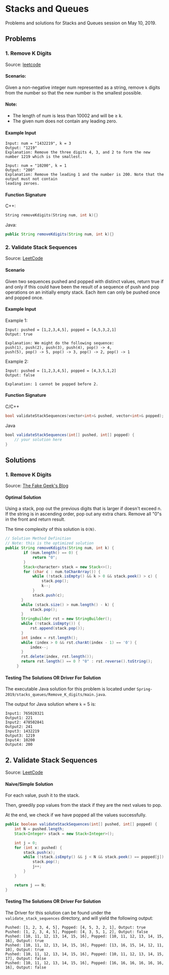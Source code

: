 # Stacks and Queues

Problems and solutions for Stacks and Queues session on May 10, 2019.

## Problems

### 1.  Remove K Digits

Source: [leetcode](https://leetcode.com/problems/remove-k-digits/)

#### Scenario:

Given a non-negative integer num represented as a string, remove `k` digits from the number so that the new number is the smallest possible.

#### Note:

* The length of num is less than 10002 and will be ≥ k.
* The given num does not contain any leading zero.

#### Example Input

```
Input: num = "1432219", k = 3
Output: "1219"
Explanation: Remove the three digits 4, 3, and 2 to form the new number 1219 which is the smallest.

Input: num = "10200", k = 1
Output: "200"
Explanation: Remove the leading 1 and the number is 200. Note that the output must not contain
leading zeroes.
```

#### Function Signature

C++:

```c++
String removeKdigits(String num, int k){}
```

Java:

```java
public String removeKdigits(String num, int k){}
```

### 2. Validate Stack Sequences

Source: [LeetCode](https://leetcode.com/problems/validate-stack-sequences/)

#### Scenario

Given two sequences pushed and popped with distinct values, return true if and only if this could have been the result of a sequence of push and pop operations on an initially empty stack. Each item can only be pushed once and popped once.

#### Example Input

Example 1:
```
Input: pushed = [1,2,3,4,5], popped = [4,5,3,2,1]
Output: true

Explanation: We might do the following sequence:
push(1), push(2), push(3), push(4), pop() -> 4,
push(5), pop() -> 5, pop() -> 3, pop() -> 2, pop() -> 1
```
Example 2:
```
Input: pushed = [1,2,3,4,5], popped = [4,3,5,1,2]
Output: false

Explanation: 1 cannot be popped before 2.
```
#### Function Signature

C/C++
```c++
bool validateStackSequences(vector<int>& pushed, vector<int>& popped);
```

Java
```java
bool validateStackSequences(int[] pushed, int[] popped) {
    // your solution here
}
```

## Solutions

### 1. Remove K Digits

Source: [The Fake Geek's Blog](http://shirleyisnotageek.blogspot.com/2016/10/remove-k-digits.html)

#### Optimal Solution

Using a stack, pop out the previous digits that is larger if doesn't exceed n. If the string is in ascending order, pop out any extra chars. Remove all "0"s in the front and return result.

The time complexity of this solution is `O(N)`.

```java
// Solution Method Definition
// Note: this is the optimized solution
public String removeKdigits(String num, int k) {
        if (num.length() == 0) {
            return "0";
        }
        Stack<character> stack = new Stack<>();
        for (char c : num.toCharArray()) {
            while (!stack.isEmpty() && k > 0 && stack.peek() > c) {
                stack.pop();
                k--;
            }
            stack.push(c);
       }
       while (stack.size() > num.length() - k) {
           stack.pop();
       }
       StringBuilder rst = new StringBuilder();
       while (!stack.isEmpty()) {
           rst.append(stack.pop());
       }
       int index = rst.length();
       while (index > 0 && rst.charAt(index - 1) == '0') {
           index--;
       }
       rst.delete(index, rst.length());
       return rst.length() == 0 ? "0" : rst.reverse().toString();
     }
```

#### Testing The Solutions OR Driver For Solution

The executable Java solution for this problem is located under `Spring-2019/stacks_queues/Remove_K_digits/main.java`.

The output for Java solution where `k` = 5 is:

```console
Input1: 765028321
Output1: 221
Input2: 478502841
Output2: 241
Input3: 1432219
Output3: 1219
Input4: 10200
Output4: 200
```

## 2. Validate Stack Sequences

Source: [LeetCode](https://leetcode.com/problems/validate-stack-sequences/)

#### Naive/Simple Solution 

For each value, push it to the stack.

Then, greedily pop values from the stack if they are the next values to pop.

At the end, we check if we have popped all the values successfully.

```java
public boolean validateStackSequences(int[] pushed, int[] popped) {
    int N = pushed.length;
    Stack<Integer> stack = new Stack<Integer>();

    int j = 0;
    for (int x: pushed) {
        stack.push(x);
        while (!stack.isEmpty() && j < N && stack.peek() == popped[j]) {
            stack.pop();
            j++;
        }
    }

    return j == N;
}
```

#### Testing The Solutions OR Driver For Solution

The Driver for this solution can be found under the `validate_stack_sequences` directory, and will yield the following output:

```
Pushed: [1, 2, 3, 4, 5], Popped: [4, 5, 3, 2, 1], Output: true
Pushed: [1, 2, 3, 4, 5], Popped: [4, 3, 5, 1, 2], Output: false
Pushed: [10, 11, 12, 13, 14, 15, 16], Popped: [10, 11, 12, 13, 14, 15, 16], Output: true
Pushed: [10, 11, 12, 13, 14, 15, 16], Popped: [13, 16, 15, 14, 12, 11, 10], Output: true
Pushed: [10, 11, 12, 13, 14, 15, 16], Popped: [10, 11, 12, 13, 14, 15, 17], Output: false
Pushed: [10, 11, 12, 13, 14, 15, 16], Popped: [16, 16, 16, 16, 16, 16, 16], Output: false
```
